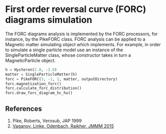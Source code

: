 # First order reversal curve (FORC) diagrams simulation

The FORC diagrams analysis is implemented by the FORC processors, for instance, by the PikeFORC class.
FORC analysis can be applied to a Magnetic matter simulating object which implements. 
For example, in order to simulate a single particle model use an instance of the SingleParticleMatter class, whose constructor takes in turn a MagneticParticle object.

```python
h = Hysteron(2.0, -2.0)
matter = SingleParticleMatter(h)
forc = PikeFORC(3, -1, 1, matter, outputDirectory)
forc.magnetization_forc()
forc.calculate_forc_distribution()
forc.draw_forc_diagram_hc_hu()
```

## References
1. Pike, Roberts, Verosub, JAP 1999
2. [Vaganov, Linke, Odenbach, Raikher, JMMM 2015](http://www.sciencedirect.com/science/article/pii/S0304885316319552)